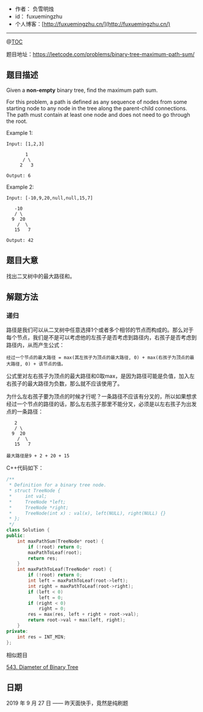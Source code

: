 

- 作者：    负雪明烛
- id：      fuxuemingzhu
- 个人博客：[http://fuxuemingzhu.cn/](http://fuxuemingzhu.cn/)

---
@[TOC](目录)

题目地址：https://leetcode.com/problems/binary-tree-maximum-path-sum/

## 题目描述

Given a **non-empty** binary tree, find the maximum path sum.

For this problem, a path is defined as any sequence of nodes from some starting node to any node in the tree along the parent-child connections. The path must contain at least one node and does not need to go through the root.

Example 1:

    Input: [1,2,3]
    
           1
          / \
         2   3
    
    Output: 6

Example 2:
    
    Input: [-10,9,20,null,null,15,7]
    
       -10
       / \
      9  20
        /  \
       15   7
    
    Output: 42

## 题目大意

找出二叉树中的最大路径和。

## 解题方法

### 递归

路径是我们可以从二叉树中任意选择1个或者多个相邻的节点而构成的。那么对于每个节点，我们是不是可以考虑他的左孩子是否考虑到路径内，右孩子是否考虑到路径内，从而产生公式：

    经过一个节点的最大路径 = max(其左孩子为顶点的最大路径, 0) + max(右孩子为顶点的最大路径, 0) + 该节点的值。

公式里对左右孩子为顶点的最大路径和0取max，是因为路径可能是负值，加入左右孩子的最大路径为负数，那么就不应该使用了。

为什么左右孩子要为顶点的时候才行呢？一条路径不应该有分叉的，所以如果想求经过一个节点的路径的话，那么左右孩子那里不能分叉，必须是以左右孩子为出发点的一条路径：

       2
       / \
      9  20
        /  \
       15   7

    最大路径是9 + 2 + 20 + 15

C++代码如下：

```cpp
/**
 * Definition for a binary tree node.
 * struct TreeNode {
 *     int val;
 *     TreeNode *left;
 *     TreeNode *right;
 *     TreeNode(int x) : val(x), left(NULL), right(NULL) {}
 * };
 */
class Solution {
public:
    int maxPathSum(TreeNode* root) {
        if (!root) return 0;
        maxPathToLeaf(root);
        return res;
    }
    int maxPathToLeaf(TreeNode* root) {
        if (!root) return 0;
        int left = maxPathToLeaf(root->left);
        int right = maxPathToLeaf(root->right);
        if (left < 0)
            left = 0;
        if (right < 0)
            right = 0;
        res = max(res, left + right + root->val);
        return root->val + max(left, right);
    }
private:
    int res = INT_MIN;
};
```

相似题目

[543. Diameter of Binary Tree](https://blog.csdn.net/fuxuemingzhu/article/details/70338312)

## 日期

2019 年 9 月 27 日 —— 昨天面快手，竟然是纯刷题


  [1]: https://assets.leetcode.com/uploads/2019/07/01/screen-shot-2019-07-01-at-53836-pm.png
